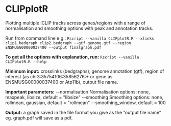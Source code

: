 # CLIPplotR
Plotting multiple iCLIP tracks across genes/regions with a range of normalisation and smoothing options with peak and annotation tracks.

Run from command line e.g.:
`Rscript --vanilla CLIPplotR.R --xlinks clip1.bedgraph clip2.bedgraph --gtf genome.gtf --region ENSMUSG00000037400 --output finalgraph.pdf`

**To get all the options with explanation, run:**
`Rscript --vanilla CLIPplotR.R --help`

**Minimum input:** crosslinks (bedgraphs), genome annotation (gtf), region of interest (as chr3:35754106:35856276:+ or gene as ENSMUSG00000037400 or Atp11b), output file name.

**Important parameters:** 
--normalisation Normalisation options: none, maxpeak, libsize, default = "libsize"
--smoothing Smoothing options: none, rollmean, gaussian, default = "rollmean"
--smoothing_window, default = 100

**Output:** a graph saved in the file format you give as the “output file name” eg. graph.pdf will save as a pdf.
